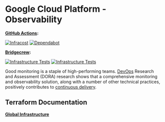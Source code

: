 # Google Cloud Platform - Observability

**[GitHub Actions](https://github.com/osinfra-io/google-cloud-observability/actions):**

[![Infracost](https://github.com/osinfra-io/google-cloud-observability/actions/workflows/infracost.yml/badge.svg)](https://github.com/osinfra-io/google-cloud-observability/actions/workflows/infracost.yml) [![Dependabot](https://github.com/osinfra-io/google-cloud-observability/actions/workflows/dependabot.yml/badge.svg)](https://github.com/osinfra-io/google-cloud-observability/actions/workflows/dependabot.yml)

**[Bridgecrew](https://www.bridgecrew.cloud/projects?types=Passed&repository=osinfra-io%2Fgoogle-cloud-observability&branch=main):**

[![Infrastructure Tests](https://www.bridgecrew.cloud/badges/github/osinfra-io/google-cloud-observability/general)](https://www.bridgecrew.cloud/link/badge?vcs=github&fullRepo=osinfra-io%2Fgoogle-cloud-observability&benchmark=INFRASTRUCTURE+SECURITY) [![Infrastructure Tests](https://www.bridgecrew.cloud/badges/github/osinfra-io/google-cloud-observability/cis_gcp)](https://www.bridgecrew.cloud/link/badge?vcs=github&fullRepo=osinfra-io%2Fgoogle-cloud-observability&benchmark=CIS+GCP+V1.1)

Good monitoring is a staple of high-performing teams. [DevOps](https://cloud.google.com/devops) Research and Assessment (DORA) research shows that a comprehensive monitoring and observability solution, along with a number of other technical practices, positively contributes to [continuous delivery](https://cloud.google.com/architecture/devops/devops-tech-continuous-delivery).

## Terraform Documentation

[**Global Infrastructure**](global/README.md)
